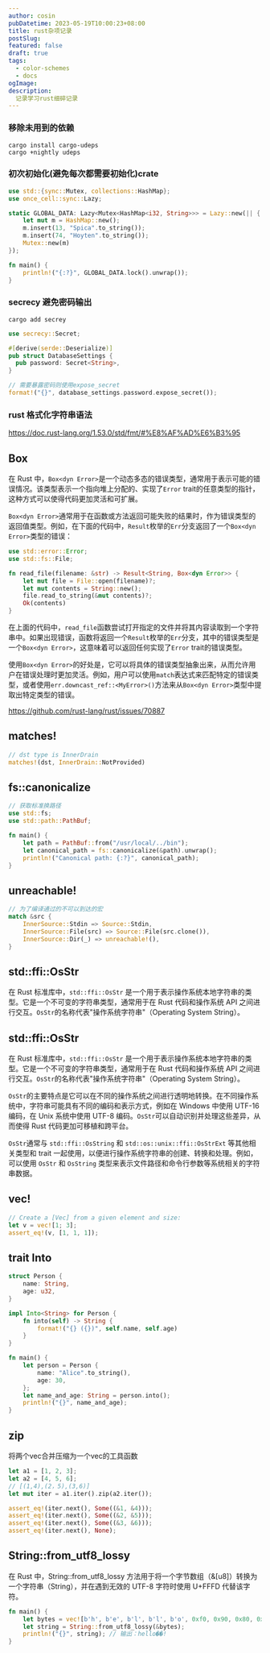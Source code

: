 ```yaml
---
author: cosin
pubDatetime: 2023-05-19T10:00:23+08:00 
title: rust杂项记录
postSlug:
featured: false
draft: true
tags:
  - color-schemes
  - docs
ogImage:
description:
  记录学习rust细碎记录
---
```


### 移除未用到的依赖
```shell
cargo install cargo-udeps
cargo +nightly udeps
```

### 初次初始化(避免每次都需要初始化)crate
```rust
use std::{sync::Mutex, collections::HashMap};
use once_cell::sync::Lazy;

static GLOBAL_DATA: Lazy<Mutex<HashMap<i32, String>>> = Lazy::new(|| {
    let mut m = HashMap::new();
    m.insert(13, "Spica".to_string());
    m.insert(74, "Hoyten".to_string());
    Mutex::new(m)
});

fn main() {
    println!("{:?}", GLOBAL_DATA.lock().unwrap());
}
```

### secrecy 避免密码输出
```shell
cargo add secrey
```
```rust
use secrecy::Secret;

#[derive(serde::Deserialize)]
pub struct DatabaseSettings {
  pub password: Secret<String>,
}

// 需要暴露密码则使用expose_secret
format!("{}", database_settings.password.expose_secret());
```

### rust 格式化字符串语法
https://doc.rust-lang.org/1.53.0/std/fmt/#%E8%AF%AD%E6%B3%95

## Box<dyn Error>
在 Rust 中，`Box<dyn Error>`是一个动态多态的错误类型，通常用于表示可能的错误情况。该类型表示一个指向堆上分配的、实现了`Error` trait的任意类型的指针，这种方式可以使得代码更加灵活和可扩展。

`Box<dyn Error>`通常用于在函数或方法返回可能失败的结果时，作为错误类型的返回值类型。例如，在下面的代码中，`Result`枚举的`Err`分支返回了一个`Box<dyn Error>`类型的错误：

```rust
use std::error::Error;
use std::fs::File;

fn read_file(filename: &str) -> Result<String, Box<dyn Error>> {
    let mut file = File::open(filename)?;
    let mut contents = String::new();
    file.read_to_string(&mut contents)?;
    Ok(contents)
}
```

在上面的代码中，`read_file`函数尝试打开指定的文件并将其内容读取到一个字符串中。如果出现错误，函数将返回一个`Result`枚举的`Err`分支，其中的错误类型是一个`Box<dyn Error>`，这意味着可以返回任何实现了`Error` trait的错误类型。

使用`Box<dyn Error>`的好处是，它可以将具体的错误类型抽象出来，从而允许用户在错误处理时更加灵活。例如，用户可以使用`match`表达式来匹配特定的错误类型，或者使用`err.downcast_ref::<MyError>()`方法来从`Box<dyn Error>`类型中提取出特定类型的错误。

https://github.com/rust-lang/rust/issues/70887

## matches!
```rust
// dst type is InnerDrain
matches!(dst, InnerDrain::NotProvided)
```

## fs::canonicalize
```rust
// 获取标准换路径
use std::fs;
use std::path::PathBuf;

fn main() {
    let path = PathBuf::from("/usr/local/../bin");
    let canonical_path = fs::canonicalize(&path).unwrap();
    println!("Canonical path: {:?}", canonical_path);
}
```

## unreachable!
```rust
// 为了编译通过的不可以到达的宏
match &src {
    InnerSource::Stdin => Source::Stdin,
    InnerSource::File(src) => Source::File(src.clone()),
    InnerSource::Dir(_) => unreachable!(),
}
```

## std::ffi::OsStr
在 Rust 标准库中，`std::ffi::OsStr` 是一个用于表示操作系统本地字符串的类型。它是一个不可变的字符串类型，通常用于在 Rust 代码和操作系统 API 之间进行交互。`OsStr`的名称代表"操作系统字符串"（Operating System String）。
## std::ffi::OsStr
在 Rust 标准库中，`std::ffi::OsStr` 是一个用于表示操作系统本地字符串的类型。它是一个不可变的字符串类型，通常用于在 Rust 代码和操作系统 API 之间进行交互。`OsStr`的名称代表"操作系统字符串"（Operating System String）。

`OsStr`的主要特点是它可以在不同的操作系统之间进行透明地转换。在不同操作系统中，字符串可能具有不同的编码和表示方式，例如在 Windows 中使用 UTF-16 编码，在 Unix 系统中使用 UTF-8 编码。`OsStr`可以自动识别并处理这些差异，从而使得 Rust 代码更加可移植和跨平台。

`OsStr`通常与 `std::ffi::OsString` 和 `std::os::unix::ffi::OsStrExt` 等其他相关类型和 trait 一起使用，以便进行操作系统字符串的创建、转换和处理。例如，可以使用 `OsStr` 和 `OsString` 类型来表示文件路径和命令行参数等系统相关的字符串数据。

## vec!
```rust
// Create a [Vec] from a given element and size:
let v = vec![1; 3];
assert_eq!(v, [1, 1, 1]);
```

## trait Into
```rust
struct Person {
    name: String,
    age: u32,
}

impl Into<String> for Person {
    fn into(self) -> String {
        format!("{} ({})", self.name, self.age)
    }
}

fn main() {
    let person = Person {
        name: "Alice".to_string(),
        age: 30,
    };
    let name_and_age: String = person.into();
    println!("{}", name_and_age);
}
```

## zip
将两个vec合并压缩为一个vec的工具函数
```rust
let a1 = [1, 2, 3];
let a2 = [4, 5, 6];
// [(1,4),(2，5),(3,6)]
let mut iter = a1.iter().zip(a2.iter());

assert_eq!(iter.next(), Some((&1, &4)));
assert_eq!(iter.next(), Some((&2, &5)));
assert_eq!(iter.next(), Some((&3, &6)));
assert_eq!(iter.next(), None);
```
## String::from_utf8_lossy
在 Rust 中，String::from_utf8_lossy 方法用于将一个字节数组（&[u8]）转换为一个字符串（String），并在遇到无效的 UTF-8 字符时使用 U+FFFD 代替该字符。
```rust
fn main() {
    let bytes = vec![b'h', b'e', b'l', b'l', b'o', 0xf0, 0x90, 0x80, 0x81, b'!'];
    let string = String::from_utf8_lossy(&bytes);
    println!("{}", string); // 输出：hello��!
}
```

